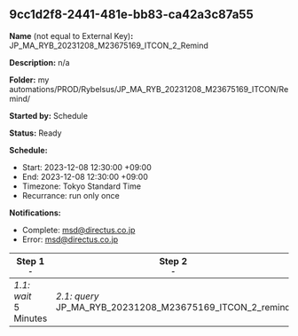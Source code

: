 ## 9cc1d2f8-2441-481e-bb83-ca42a3c87a55

**Name** (not equal to External Key)**:** JP_MA_RYB_20231208_M23675169_ITCON_2_Remind

**Description:** n/a

**Folder:** my automations/PROD/Rybelsus/JP_MA_RYB_20231208_M23675169_ITCON/Remind/

**Started by:** Schedule

**Status:** Ready

**Schedule:**

* Start: 2023-12-08 12:30:00 +09:00
* End: 2023-12-08 12:30:00 +09:00
* Timezone: Tokyo Standard Time
* Recurrance: run only once

**Notifications:**

* Complete: msd@directus.co.jp
* Error: msd@directus.co.jp

| Step 1<br>_<small>-</small>_ | Step 2<br>_<small>-</small>_ | Step 3<br>_<small>-</small>_ |
| --- | --- | --- |
| _1.1: wait_<br>5 Minutes | _2.1: query_<br>JP_MA_RYB_20231208_M23675169_ITCON_2_remind | _3.1: emailSend_<br>JP_MA_RYB_20231208_M23675169_ITCON_2_remind |
